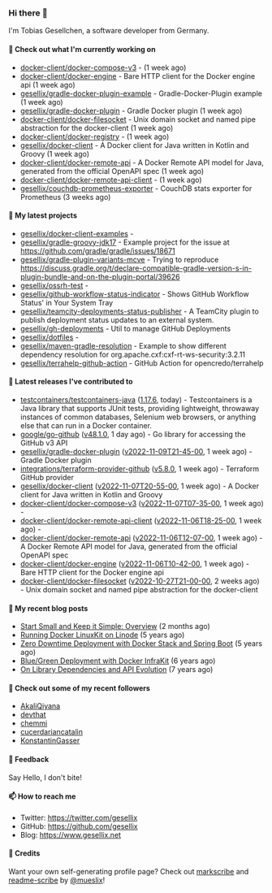 ### Hi there 👋

I'm Tobias Gesellchen, a software developer from Germany.

#### 👷 Check out what I'm currently working on

- [docker-client/docker-compose-v3](https://github.com/docker-client/docker-compose-v3) -  (1 week ago)
- [docker-client/docker-engine](https://github.com/docker-client/docker-engine) - Bare HTTP client for the Docker engine api (1 week ago)
- [gesellix/gradle-docker-plugin-example](https://github.com/gesellix/gradle-docker-plugin-example) - Gradle-Docker-Plugin example (1 week ago)
- [gesellix/gradle-docker-plugin](https://github.com/gesellix/gradle-docker-plugin) - Gradle Docker plugin (1 week ago)
- [docker-client/docker-filesocket](https://github.com/docker-client/docker-filesocket) - Unix domain socket and named pipe abstraction for the docker-client (1 week ago)
- [docker-client/docker-registry](https://github.com/docker-client/docker-registry) -  (1 week ago)
- [gesellix/docker-client](https://github.com/gesellix/docker-client) - A Docker client for Java written in Kotlin and Groovy (1 week ago)
- [docker-client/docker-remote-api](https://github.com/docker-client/docker-remote-api) - A Docker Remote API model for Java, generated from the official OpenAPI spec (1 week ago)
- [docker-client/docker-remote-api-client](https://github.com/docker-client/docker-remote-api-client) -  (1 week ago)
- [gesellix/couchdb-prometheus-exporter](https://github.com/gesellix/couchdb-prometheus-exporter) - CouchDB stats exporter for Prometheus (3 weeks ago)

#### 🌱 My latest projects

- [gesellix/docker-client-examples](https://github.com/gesellix/docker-client-examples) - 
- [gesellix/gradle-groovy-jdk17](https://github.com/gesellix/gradle-groovy-jdk17) - Example project for the issue at https://github.com/gradle/gradle/issues/18671
- [gesellix/gradle-plugin-variants-mcve](https://github.com/gesellix/gradle-plugin-variants-mcve) - Trying to reproduce https://discuss.gradle.org/t/declare-compatible-gradle-version-s-in-plugin-bundle-and-on-the-plugin-portal/39626
- [gesellix/ossrh-test](https://github.com/gesellix/ossrh-test) - 
- [gesellix/github-workflow-status-indicator](https://github.com/gesellix/github-workflow-status-indicator) - Shows GitHub Workflow Status&#39; in Your System Tray
- [gesellix/teamcity-deployments-status-publisher](https://github.com/gesellix/teamcity-deployments-status-publisher) - A TeamCity plugin to publish deployment status updates to an external system.
- [gesellix/gh-deployments](https://github.com/gesellix/gh-deployments) - Util to manage GitHub Deployments
- [gesellix/dotfiles](https://github.com/gesellix/dotfiles) - 
- [gesellix/maven-gradle-resolution](https://github.com/gesellix/maven-gradle-resolution) - Example to show different dependency resolution for org.apache.cxf:cxf-rt-ws-security:3.2.11
- [gesellix/terrahelp-github-action](https://github.com/gesellix/terrahelp-github-action) - GitHub Action for opencredo/terrahelp

#### 🔭 Latest releases I've contributed to

- [testcontainers/testcontainers-java](https://github.com/testcontainers/testcontainers-java) ([1.17.6](https://github.com/testcontainers/testcontainers-java/releases/tag/1.17.6), today) - Testcontainers is a Java library that supports JUnit tests, providing lightweight, throwaway instances of common databases, Selenium web browsers, or anything else that can run in a Docker container.
- [google/go-github](https://github.com/google/go-github) ([v48.1.0](https://github.com/google/go-github/releases/tag/v48.1.0), 1 day ago) - Go library for accessing the GitHub v3 API
- [gesellix/gradle-docker-plugin](https://github.com/gesellix/gradle-docker-plugin) ([v2022-11-09T21-45-00](https://github.com/gesellix/gradle-docker-plugin/releases/tag/v2022-11-09T21-45-00), 1 week ago) - Gradle Docker plugin
- [integrations/terraform-provider-github](https://github.com/integrations/terraform-provider-github) ([v5.8.0](https://github.com/integrations/terraform-provider-github/releases/tag/v5.8.0), 1 week ago) - Terraform GitHub provider
- [gesellix/docker-client](https://github.com/gesellix/docker-client) ([v2022-11-07T20-55-00](https://github.com/gesellix/docker-client/releases/tag/v2022-11-07T20-55-00), 1 week ago) - A Docker client for Java written in Kotlin and Groovy
- [docker-client/docker-compose-v3](https://github.com/docker-client/docker-compose-v3) ([v2022-11-07T07-35-00](https://github.com/docker-client/docker-compose-v3/releases/tag/v2022-11-07T07-35-00), 1 week ago) - 
- [docker-client/docker-remote-api-client](https://github.com/docker-client/docker-remote-api-client) ([v2022-11-06T18-25-00](https://github.com/docker-client/docker-remote-api-client/releases/tag/v2022-11-06T18-25-00), 1 week ago) - 
- [docker-client/docker-remote-api](https://github.com/docker-client/docker-remote-api) ([v2022-11-06T12-07-00](https://github.com/docker-client/docker-remote-api/releases/tag/v2022-11-06T12-07-00), 1 week ago) - A Docker Remote API model for Java, generated from the official OpenAPI spec
- [docker-client/docker-engine](https://github.com/docker-client/docker-engine) ([v2022-11-06T10-42-00](https://github.com/docker-client/docker-engine/releases/tag/v2022-11-06T10-42-00), 1 week ago) - Bare HTTP client for the Docker engine api
- [docker-client/docker-filesocket](https://github.com/docker-client/docker-filesocket) ([v2022-10-27T21-00-00](https://github.com/docker-client/docker-filesocket/releases/tag/v2022-10-27T21-00-00), 2 weeks ago) - Unix domain socket and named pipe abstraction for the docker-client

#### 📜 My recent blog posts

- [Start Small and Keep it Simple: Overview](https://www.gesellix.net/post/start-small-keep-it-simple-overview/) (2 months ago)
- [Running Docker LinuxKit on Linode](https://www.gesellix.net/post/running-docker-linuxkit-on-linode/) (5 years ago)
- [Zero Downtime Deployment with Docker Stack and Spring Boot](https://www.gesellix.net/post/zero-downtime-deployment-with-docker-stack-and-spring-boot/) (5 years ago)
- [Blue/Green Deployment with Docker InfraKit](https://www.gesellix.net/post/blue-green-deployment-with-docker-infrakit/) (6 years ago)
- [On Library Dependencies and API Evolution](https://www.gesellix.net/post/choosing-a-library/) (7 years ago)



#### 👯 Check out some of my recent followers

- [AkaliQiyana](https://github.com/AkaliQiyana)
- [devthat](https://github.com/devthat)
- [chemmi](https://github.com/chemmi)
- [cucerdariancatalin](https://github.com/cucerdariancatalin)
- [KonstantinGasser](https://github.com/KonstantinGasser)

#### 💬 Feedback

Say Hello, I don't bite!

#### 📫 How to reach me

- Twitter: https://twitter.com/gesellix
- GitHub: https://github.com/gesellix
- Blog: https://www.gesellix.net

#### 🙇 Credits

Want your own self-generating profile page? Check out [markscribe](https://github.com/muesli/markscribe)
and [readme-scribe](https://github.com/muesli/readme-scribe) by [@mueslix](https://twitter.com/mueslix)!
